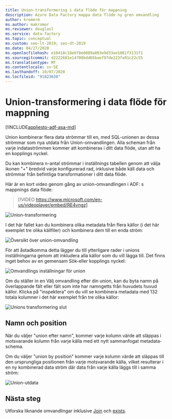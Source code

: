 ```yaml
---
title: Union-transformering i data flöde för mappning
description: Azure Data Factory mappa data flöde ny gren omvandling
author: kromerm
ms.author: makromer
ms.reviewer: douglasl
ms.service: data-factory
ms.topic: conceptual
ms.custom: seo-lt-2019; seo-dt-2019
ms.date: 04/27/2020
ms.openlocfilehash: e10418c18e6f8e0089a893e9d33ee1081f3131f1
ms.sourcegitcommit: d2222681e14700bdd65baef97de223fa91c22c55
ms.translationtype: MT
ms.contentlocale: sv-SE
ms.lasthandoff: 10/07/2020
ms.locfileid: "91823638"
---
```

# <a name="union-transformation-in-mapping-data-flow"></a>Union-transformering i data flöde för mappning

[!INCLUDE[appliesto-adf-asa-md](includes/appliesto-adf-asa-md.md)]

Union kombinerar flera data strömmar till en, med SQL-unionen av dessa strömmar som nya utdata från Union-omvandlingen. Alla scheman från varje indataströmmen kommer att kombineras i ditt data flöde, utan att ha en kopplings nyckel.

Du kan kombinera n-antal strömmar i inställnings tabellen genom att välja ikonen "+" bredvid varje konfigurerad rad, inklusive både käll data och strömmar från befintliga transformationer i ditt data flöde.

Här är en kort video genom gång av union-omvandlingen i ADF: s mappnings data flöde:

> [!VIDEO https://www.microsoft.com/en-us/videoplayer/embed/RE4vngz]

![Union-transformering](media/data-flow/union.png "Union")

I det här fallet kan du kombinera olika metadata från flera källor (i det här exemplet tre olika källfiler) och kombinera dem till en enda ström:

![Översikt över union-omvandling](media/data-flow/union111.png "Union 1")

För att åstadkomma detta lägger du till ytterligare rader i unions inställningarna genom att inkludera alla källor som du vill lägga till. Det finns inget behov av en gemensam Sök-eller kopplings nyckel:

![Omvandlings inställningar för union](media/data-flow/unionsettings.png "Unions inställningar")

Om du ställer in en Välj omvandling efter din union, kan du byta namn på överlappande fält eller fält som inte har namngetts från huvudets huvud källor. Klicka på "inspektera" om du vill se kombinera metadata med 132 totala kolumner i det här exemplet från tre olika källor:

![Unions transformering slut](media/data-flow/union333.png "Union 3")

## <a name="name-and-position"></a>Namn och position

När du väljer "union efter namn", kommer varje kolumn värde att släppas i motsvarande kolumn från varje källa med ett nytt sammanfogat metadata-schema.

Om du väljer "union by position" kommer varje kolumn värde att släppas till den ursprungliga positionen från varje motsvarande källa, vilket resulterar i en ny kombinerad data ström där data från varje källa läggs till i samma ström:

![Union-utdata](media/data-flow/unionoutput.png "Union-utdata")

## <a name="next-steps"></a>Nästa steg

Utforska liknande omvandlingar inklusive [Join](data-flow-join.md) och [exists](data-flow-exists.md).
